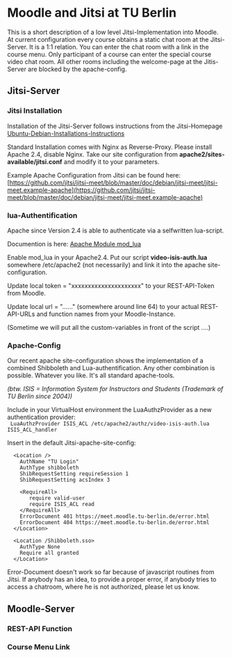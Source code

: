 # Moodle and Jitsi at TU Berlin

This is a short description of a low level Jitsi-Implementation into Moodle. At current configuration every course obtains a static 
chat room at the Jitsi-Server. It is a 1:1 relation. You can enter the chat room with a link in the course menu. Only participant of a course 
can enter the special course video chat room. All other rooms including the welcome-page at the Jitis-Server are blocked by the apache-config.

## Jitsi-Server

### Jitsi Installation

Installation of the Jitsi-Server follows instructions from the Jitsi-Homepage  
[Ubuntu-Debian-Installations-Instructions](https://jitsi.org/downloads/ubuntu-debian-installations-instructions/)

Standard Installation comes with Nginx as Reverse-Proxy. Please install Apache 2.4, disable Nginx. Take our site configuration from 
**apache2/sites-available/jitsi.conf** and modify it to your parameters.

Example Apache Configuration from Jitsi can be found here:  
[https://github.com/jitsi/jitsi-meet/blob/master/doc/debian/jitsi-meet/jitsi-meet.example-apache](https://github.com/jitsi/jitsi-meet/blob/master/doc/debian/jitsi-meet/jitsi-meet.example-apache)

### lua-Authentification

Apache since Version 2.4 is able to authenticate via a selfwritten lua-script.

Documention is here: [Apache Module mod_lua](https://httpd.apache.org/docs/trunk/mod/mod_lua.html)

Enable mod_lua in your Apache2.4. Put our script **video-isis-auth.lua** somewhere /etc/apache2 (not necessarily) and link it into the apache site-configuration.

Update local token = "xxxxxxxxxxxxxxxxxxxxx" to your REST-API-Token from Moodle.

Update local url = "......" (somewhere around line 64) to your actual REST-API-URLs and function names from your Moodle-Instance.

(Sometime we will put all the custom-variables in front of the script ....)


### Apache-Config

Our recent apache site-configuration shows the implementation of a combined Shibboleth and Lua-authentification. Any other combination is possible. 
Whatever you like. It's all standard apache-tools.

*(btw. ISIS = Information System for Instructors and Students (Trademark of TU Berlin since 2004))*

Include in your VirtualHost environment the LuaAuthzProvider as a new authentication provider:  
``` LuaAuthzProvider ISIS_ACL /etc/apache2/authz/video-isis-auth.lua ISIS_ACL_handler```

Insert in the default Jitsi-apache-site-config:
```
  <Location />
    AuthName "TU Login"
    AuthType shibboleth
    ShibRequestSetting requireSession 1
    ShibRequestSetting acsIndex 3

    <RequireAll>
       require valid-user
       require ISIS_ACL read
    </RequireAll>
    ErrorDocument 401 https://meet.moodle.tu-berlin.de/error.html
    ErrorDocument 404 https://meet.moodle.tu-berlin.de/error.html
  </Location>

  <Location /Shibboleth.sso>
    AuthType None
    Require all granted
  </Location>
```

Error-Document doesn't work so far because of javascript routines from Jitsi. If anybody has an idea, to provide a proper error, if anybody tries to access 
a chatroom, where he is not authorized, please let us know.

## Moodle-Server

### REST-API Function

### Course Menu Link
